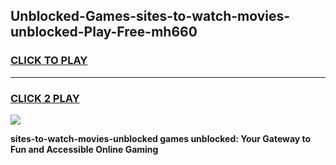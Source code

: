 
## Unblocked-Games-sites-to-watch-movies-unblocked-Play-Free-mh660
<h3>
<a href="https://premium76.site?title=sites-to-watch-movies-unblocked&ref=18A1">CLICK TO PLAY</a></h3>
<hr>

<h3>
<a href="https://premium76.site?title=sites-to-watch-movies-unblocked&ref=18A1">CLICK 2 PLAY</a>
  
</h3>

<a href="https://premium76.site?title=sites-to-watch-movies-unblocked&ref=18A1"><img src="https://clearcache.store/games.png"></a>


**sites-to-watch-movies-unblocked games unblocked: Your Gateway to Fun and Accessible Online Gaming**
